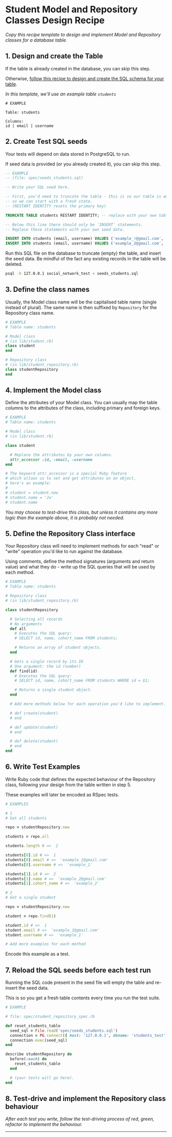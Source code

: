 # Student Model and Repository Classes Design Recipe

_Copy this recipe template to design and implement Model and Repository classes for a database table._

## 1. Design and create the Table

If the table is already created in the database, you can skip this step.

Otherwise, [follow this recipe to design and create the SQL schema for your table](./single_table_design_recipe_template.md).

*In this template, we'll use an example table `students`*

```
# EXAMPLE

Table: students

Columns:
id | email | username
```

## 2. Create Test SQL seeds

Your tests will depend on data stored in PostgreSQL to run.

If seed data is provided (or you already created it), you can skip this step.

```sql
-- EXAMPLE
-- (file: spec/seeds_students.sql)

-- Write your SQL seed here. 

-- First, you'd need to truncate the table - this is so our table is emptied between each test run,
-- so we can start with a fresh state.
-- (RESTART IDENTITY resets the primary key)

TRUNCATE TABLE students RESTART IDENTITY; -- replace with your own table name.

-- Below this line there should only be `INSERT` statements.
-- Replace these statements with your own seed data.

INSERT INTO students (email, username) VALUES ('example_!@gmail.com', 'example_1');
INSERT INTO students (email, username) VALUES ('example_2@gmail.com', 'example_2');
```

Run this SQL file on the database to truncate (empty) the table, and insert the seed data. Be mindful of the fact any existing records in the table will be deleted.

```bash
psql -h 127.0.0.1 social_network_test < seeds_students.sql
```

## 3. Define the class names

Usually, the Model class name will be the capitalised table name (single instead of plural). The same name is then suffixed by `Repository` for the Repository class name.

```ruby
# EXAMPLE
# Table name: students

# Model class
# (in lib/student.rb)
class student
end

# Repository class
# (in lib/student_repository.rb)
class studentRepository
end
```

## 4. Implement the Model class

Define the attributes of your Model class. You can usually map the table columns to the attributes of the class, including primary and foreign keys.

```ruby
# EXAMPLE
# Table name: students

# Model class
# (in lib/student.rb)

class student

  # Replace the attributes by your own columns.
  attr_accessor :id, :email, :username
end

# The keyword attr_accessor is a special Ruby feature
# which allows us to set and get attributes on an object,
# here's an example:
#
# student = student.new
# student.name = 'Jo'
# student.name
```

*You may choose to test-drive this class, but unless it contains any more logic than the example above, it is probably not needed.*

## 5. Define the Repository Class interface

Your Repository class will need to implement methods for each "read" or "write" operation you'd like to run against the database.

Using comments, define the method signatures (arguments and return value) and what they do - write up the SQL queries that will be used by each method.

```ruby
# EXAMPLE
# Table name: students

# Repository class
# (in lib/student_repository.rb)

class studentRepository

  # Selecting all records
  # No arguments
  def all
    # Executes the SQL query:
    # SELECT id, name, cohort_name FROM students;

    # Returns an array of student objects.
  end

  # Gets a single record by its ID
  # One argument: the id (number)
  def find(id)
    # Executes the SQL query:
    # SELECT id, name, cohort_name FROM students WHERE id = $1;

    # Returns a single student object.
  end

  # Add more methods below for each operation you'd like to implement.

  # def create(student)
  # end

  # def update(student)
  # end

  # def delete(student)
  # end
end
```

## 6. Write Test Examples

Write Ruby code that defines the expected behaviour of the Repository class, following your design from the table written in step 5.

These examples will later be encoded as RSpec tests.

```ruby
# EXAMPLES

# 1
# Get all students

repo = studentRepository.new

students = repo.all

students.length # =>  2

students[0].id # =>  1
students[0].email # =>  'example_1@gmail.com'
students[0].username # =>  'example_1'

students[1].id # =>  2
students[1].name # =>  'example_2@gmail.com'
students[1].cohort_name # =>  'example_2'

# 2
# Get a single student

repo = studentRepository.new

student = repo.find(1)

student.id # =>  1
student.email # =>  'example_1@gmail.com'
student.username # =>  'example_1'

# Add more examples for each method
```

Encode this example as a test.

## 7. Reload the SQL seeds before each test run

Running the SQL code present in the seed file will empty the table and re-insert the seed data.

This is so you get a fresh table contents every time you run the test suite.

```ruby
# EXAMPLE

# file: spec/student_repository_spec.rb

def reset_students_table
  seed_sql = File.read('spec/seeds_students.sql')
  connection = PG.connect({ host: '127.0.0.1', dbname: 'students_test' })
  connection.exec(seed_sql)
end

describe studentRepository do
  before(:each) do 
    reset_students_table
  end

  # (your tests will go here).
end
```

## 8. Test-drive and implement the Repository class behaviour

_After each test you write, follow the test-driving process of red, green, refactor to implement the behaviour._

<!-- BEGIN GENERATED SECTION DO NOT EDIT -->

---
